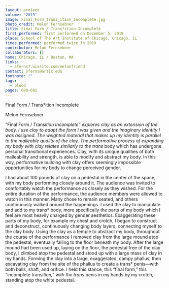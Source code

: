 ```yaml
---
layout: project
volume: "2019"
image: Final_Form_Trans_ition_Incomplete.jpg
photo_credit: Melon Fernsebner
title: Final Form / Trans*ition Incomplete
first_performed: first performed on December 5, 2019
place: School of The Art Institute of Chicago, Chicago, IL
times_performed: performed twice in 2019
contributor: Melon Fernsebner
collaborators: []
home: Chicago, IL / Boston, MA
links:
  - sferns7.wixsite.com/melonfriend
contact: sferns@artic.edu
footnote: ""
tags:
  - blood
pages: 600-601
---
```


Final Form / Trans\*ition Incomplete

Melon Fernsebner

“Final Form / Trans*ition Incomplete” explores clay as an extension of the body. I use clay to adapt the form I was given and the imaginary identity I was assigned. The weighted material that makes up my identity is parallel to the malleable quality of the clay. The performative process of expanding my body with clay relates similarly to the trans* body which has undergone personal transitional experiences. Clay, with its unique qualities of both malleability and strength, is able to modify and abstract my body. In this way, performative building with clay offers seemingly impossible opportunities for my body to change perceived gender.

I had about 100 pounds of clay on a pedestal in the center of the space, with my body performing closely around it. The audience was invited to comfortably watch the performance as closely as they wished. For the entire duration of the performance, the audience members were allowed to watch in this manner. Many chose to remain seated, and others continuously walked around the happenings. I used the clay to manipulate and add to my trans* body, more specifically the parts of my body which I feel are most heavily charged by gender aesthetics. Exaggerating these parts of my body, for example my chest and crotch, I began to construct and deconstruct, continuously changing body layers, connecting myself to the clay body. Using the clay as a temple to abstract my body, throughout the course of the performance I removed clay from the large mound atop the pedestal, eventually falling to the floor beneath my body. After the large mound had been used up, laying on the floor, the pedestal free of the clay body, I climbed atop the pedestal and stood up with a large mass of clay in my hands. Forming the clay into a large, exaggerated, campy phallus, then excavating clay from the site of the phallus to create a trans* penis—with both balls, shaft, and orifice. I held this stance, this “final form,” this “incomplete trans*ition,” with the trans* penis in my hands by my crotch, standing atop the white pedestal.
